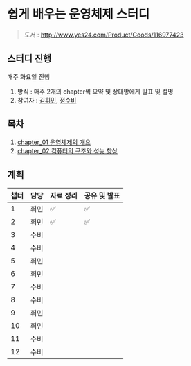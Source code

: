 # 쉽게 배우는 운영체제 스터디

> 도서 : http://www.yes24.com/Product/Goods/116977423

## 스터디 진행

매주 화요일 진행

1. 방식 : 매주 2개의 chapter씩 요약 및 상대방에게 발표 및 설명
2. 참여자 : [김휘민](https://github.com/hwibaski), [정수비](https://github.com/JeongSubi)

## 목차

1. [chapter_01 운영체제의 개요](https://github.com/hwibaski/book_study/blob/main/easy_operating_system/chapter_1/chapter_1.md)
2. [chapter_02 컴퓨터의 구조와 성능 향상](https://github.com/hwibaski/book_study/blob/main/easy_operating_system/chapter_2/chapter_2.md)

## 계획
| 챕터  | 담당  | 자료 정리 | 공유 및 발표 |
|-----|-----|-------|---------|
| 1   | 휘민  | ✅     |✅|
| 2   | 휘민  | ✅     |✅|
| 3   | 수비  |||
| 4   |수비|||
| 5   |휘민|||
| 6   |휘민|||
| 7   |수비|||
| 8   |수비|||
| 9   |휘민|||
| 10  |휘민|||
| 11  |수비|||
| 12  |수비|||

